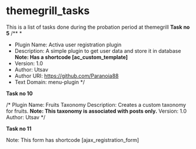 # themegrill_tasks
This is a list of tasks done during the probation period at themegrill
**Task no 5**
/**
 * 
 * Plugin Name:  Activa user registration plugin
 * Description: A simple plugin to get user data and store it in database **Note: **Has a shortcode [ac_custom_template]****
 * Version: 1.0
 * Author: Utsav
 * Author URI:  https://github.com/Paranoia88
 * Text Domain: menu-plugin
 */
 
 **Task no 10**
 
/*
Plugin Name: Fruits Taxonomy
Description: Creates a custom taxonomy for fruits.
**Note: This taxonomy is associated with posts only.**
Version: 1.0
Author: Utsav
*/


**Task no 11**

Note: This form has shortcode [ajax_registration_form]
